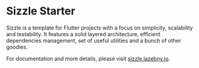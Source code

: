 # Sizzle Starter

Sizzle is a template for Flutter projects with a focus on simplicity, scalability and testability. It features a solid layered architecture, efficient dependencies management, set of useful utilities and a bunch of other goodies.

For documentation and more details, please visit [sizzle.lazebny.io](https://sizzle.lazebny.io).
